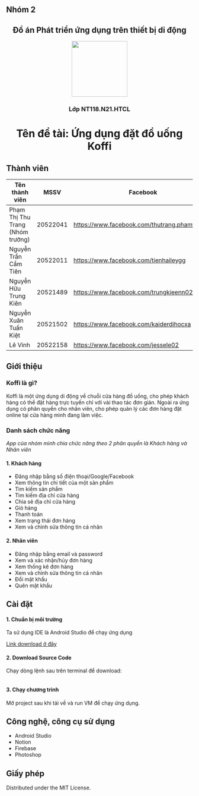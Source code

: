 ## Nhóm 2
<h2 align="center">
    Đồ án Phát triển ứng dụng trên thiết bị di động</h2>
    <div align="center">
<img src="https://user-images.githubusercontent.com/91247482/173222142-3949c081-0a56-4a10-bcb9-371cd579d7ff.png" width="150" />
  </div>
    <h3 align="center">
    Lớp NT118.N21.HTCL</h3>
    <h1 align="center">Tên đề tài: Ứng dụng đặt đồ uống Koffi</h1>
   
<!-- Thành viên -->
## Thành viên

| Tên thành viên | MSSV | Facebook | SDT |  
| ------ | ------ | ------ | ------ |
| Phạm Thị Thu Trang (Nhóm trưởng) | 20522041 | https://www.facebook.com/thutrang.phamthi.378 | 0932 708 316 |
| Nguyễn Trần Cẩm Tiên | 20522011 | https://www.facebook.com/tienhaileygg | 0528 325 771 |
| Nguyễn Hữu Trung Kiên | 20521489 | https://www.facebook.com/trungkieenn0202 | 097 530 50 60 |
| Nguyễn Xuân Tuấn Kiệt | 20521502 | https://www.facebook.com/kaiderdihocxa | |
| Lê Vinh | 20522158 | https://www.facebook.com/jessele02 | |

<!-- Giới thiệu -->
## Giới thiệu
### Koffi là gì?
  Koffi là một ứng dụng di động về chuỗi cửa hàng đồ uống, cho phép khách hàng có thể đặt hàng trực tuyến chỉ với vài thao tác đơn giản. Ngoài ra ứng dụng có phân quyền cho nhân viên, cho phép quản lý các đơn hàng đặt online tại cửa hàng mình đang làm việc.
### Danh sách chức năng
  _App của nhóm mình chia chức năng theo 2 phân quyền là Khách hàng và Nhân viên_
 #### 1. Khách hàng
  - Đăng nhập bằng số điện thoại/Google/Facebook
  -	Xem thông tin chi tiết của một sản phẩm
  -	Tìm kiếm sản phẩm 
  -	Tìm kiếm địa chỉ cửa hàng
  -	Chia sẻ địa chỉ cửa hàng
  -	Giỏ hàng
  -	Thanh toán
  -	Xem trạng thái đơn hàng
  -	Xem và chỉnh sửa thông tin cá nhân
#### 2. Nhân viên
  -	Đăng nhập bằng email và password
  -	Xem và xác nhận/hủy đơn hàng
  -	Xem thống kê đơn hàng 
  -	Xem và chỉnh sửa thông tin cá nhân
  -	Đổi mật khẩu
  -	Quên mật khẩu

<!-- Cài đặt -->
## Cài đặt
#### 1. Chuẩn bị môi trường
Ta sử dụng IDE là Android Studio để chạy ứng dụng
  <div>
   <a href="https://developer.android.com/studio">Link download ở đây</a>
  </div>

#### 2. Download Source Code
Chạy dòng lệnh sau trên terminal để download:
   ```sh

   ```

#### 3. Chạy chương trình
Mở project sau khi tải về và run VM để chạy ứng dụng.

<!-- Công nghệ, công cụ sử dụng -->
## Công nghệ, công cụ sử dụng
  - Android Studio
  - Notion
  - Firebase
  - Photoshop

<!-- Giấy phép -->
## Giấy phép
Distributed under the MIT License. 

